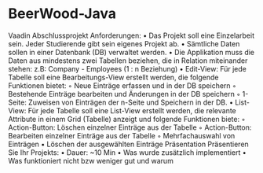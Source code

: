# BeerWood-Java

Vaadin Abschlussprojekt
Anforderungen:
• Das Projekt soll eine Einzelarbeit sein. Jeder Studierende gibt sein eigenes Projekt ab.
• Sämtliche Daten sollen in einer Datenbank (DB) verwaltet werden.
• Die Applikation muss die Daten aus mindestens zwei Tabellen beziehen, die in Relation miteinander
stehen:
z.B: Company - Employees (1 : n Beziehung)
• Edit-View: Für jede Tabelle soll eine Bearbeitungs-View erstellt werden, die folgende Funktionen
bietet:
◦ Neue Einträge erfassen und in der DB speichern
◦ Bestehende Einträge bearbeiten und Änderungen in der DB speichern
◦ 1-Seite: Zuweisen von Einträgen der n-Seite und Speichern in der DB.
• List-View: Für jede Tabelle soll eine List-View erstellt werden, die relevante Attribute in einem Grid
(Tabelle) anzeigt und folgende Funktionen biete:
◦ Action-Button: Löschen einzelner Einträge aus der Tabelle
◦ Action-Button: Bearbeiten einzelner Einträge aus der Tabelle
◦ Mehrfachauswahl von Einträgen
▪ Löschen der ausgewählten Einträge
Präsentation
Präsentieren Sie Ihr Projekts:
• Dauer: ~10 Min
• Was wurde zusätzlich implementiert
• Was funktioniert nicht bzw weniger gut und warum
